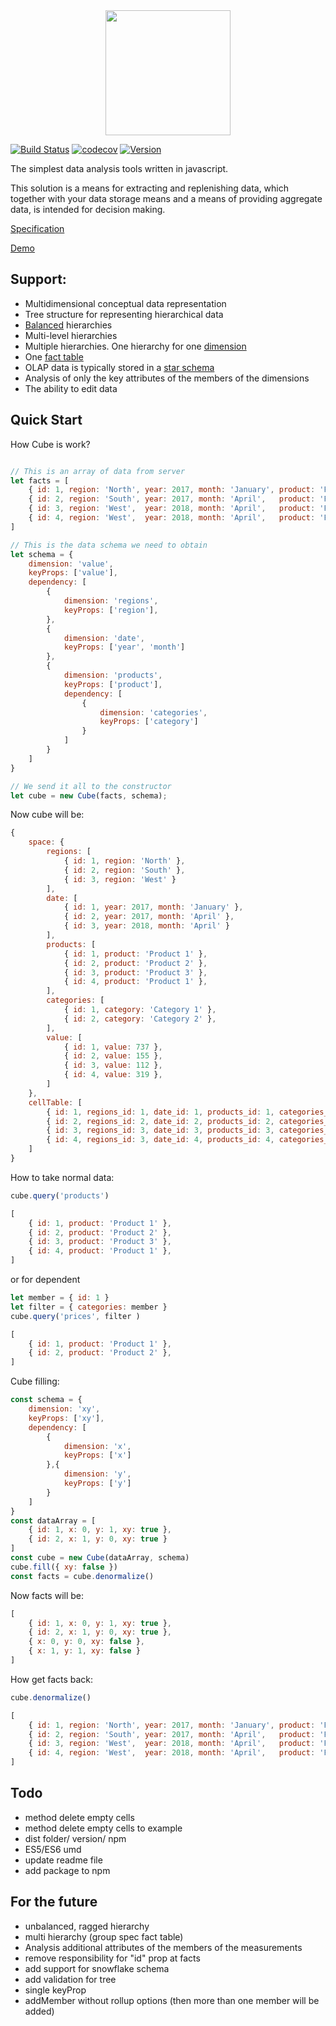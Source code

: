 <div align="center">
  <a href="https://github.com/feonit/olap-cube">
    <img width="200" height="200" src="https://raw.githubusercontent.com/feonit/olap-cube-js/master/cube.jpg">
  </a>
</div>

[![Build Status](https://travis-ci.org/feonit/olap-cube-js.svg?branch=master)](https://travis-ci.org/feonit/olap-cube-js)
[![codecov](https://codecov.io/gh/feonit/olap-cube-js/branch/master/graph/badge.svg)](https://codecov.io/gh/feonit/olap-cube-js)
[![Version](https://img.shields.io/npm/v/olap-cube-js.svg)](https://www.npmjs.com/package/olap-cube-js)

The simplest data analysis tools written in javascript.

This solution is a means for extracting and replenishing data, which together with your data storage means and a means of providing aggregate data, is intended for decision making.

[1]: https://en.wikipedia.org/wiki/Star_schema
[2]: https://en.wikipedia.org/wiki/Fact_table
[3]: https://en.wikipedia.org/wiki/Dimension_(data_warehouse)
[4]: https://www.ibm.com/support/knowledgecenter/en/SSEPGG_9.7.0/com.ibm.db2.abx.cub.doc/abx-c-cube-balancedandunbalancedhierarchies.html
[5]: https://feonit.github.io/olap-cube-js/spec/
[6]: https://feonit.github.io/olap-cube-js/examples/product-table/index.html

[Specification][5]

[Demo][6]

## Support:
- Multidimensional conceptual data representation
- Tree structure for representing hierarchical data
- [Balanced][4] hierarchies
- Multi-level hierarchies
- Multiple hierarchies. One hierarchy for one [dimension][3]
- One [fact table][2]
- OLAP data is typically stored in a [star schema][1]
- Analysis of only the key attributes of the members of the dimensions
- The ability to edit data


## Quick Start
How Cube is work?
```javascript

// This is an array of data from server
let facts = [
    { id: 1, region: 'North', year: 2017, month: 'January', product: 'Product 1', category: 'Category 1', value: 737 },
    { id: 2, region: 'South', year: 2017, month: 'April',   product: 'Product 2', category: 'Category 1', value: 155 },
    { id: 3, region: 'West',  year: 2018, month: 'April',   product: 'Product 3', category: 'Category 2', value: 112 },
    { id: 4, region: 'West',  year: 2018, month: 'April',   product: 'Product 1', category: 'Category 2', value: 319 },
]

// This is the data schema we need to obtain
let schema = {
    dimension: 'value',
    keyProps: ['value'],
    dependency: [
        {
            dimension: 'regions',
            keyProps: ['region'],
        },
        {
            dimension: 'date',
            keyProps: ['year', 'month']
        },
        {
            dimension: 'products',
            keyProps: ['product'],
            dependency: [
                {
                    dimension: 'categories',
                    keyProps: ['category']
                }
            ]
        }
    ]
}

// We send it all to the constructor
let cube = new Cube(facts, schema);

```
Now cube will be:

```js
{
    space: {
        regions: [
            { id: 1, region: 'North' },
            { id: 2, region: 'South' },
            { id: 3, region: 'West' }
        ],
        date: [
            { id: 1, year: 2017, month: 'January' },
            { id: 2, year: 2017, month: 'April' },
            { id: 3, year: 2018, month: 'April' }
        ],
        products: [
            { id: 1, product: 'Product 1' },
            { id: 2, product: 'Product 2' },
            { id: 3, product: 'Product 3' },
            { id: 4, product: 'Product 1' },
        ],
        categories: [
            { id: 1, category: 'Category 1' },
            { id: 2, category: 'Category 2' },
        ],
        value: [
            { id: 1, value: 737 },
            { id: 2, value: 155 },
            { id: 3, value: 112 },
            { id: 4, value: 319 },
        ]
    },
    cellTable: [
        { id: 1, regions_id: 1, date_id: 1, products_id: 1, categories_id: 1, value_id: 1 },
        { id: 2, regions_id: 2, date_id: 2, products_id: 2, categories_id: 1, value_id: 3 },
        { id: 3, regions_id: 3, date_id: 3, products_id: 3, categories_id: 2, value_id: 2 },
        { id: 4, regions_id: 3, date_id: 4, products_id: 4, categories_id: 2, value_id: 4 },
    ]
}
```

How to take normal data:

```javascript
cube.query('products')
```

```js
[
    { id: 1, product: 'Product 1' },
    { id: 2, product: 'Product 2' },
    { id: 3, product: 'Product 3' },
    { id: 4, product: 'Product 1' },
]
```
or for dependent
```javascript
let member = { id: 1 }
let filter = { categories: member }
cube.query('prices', filter )
```

```js
[
    { id: 1, product: 'Product 1' },
    { id: 2, product: 'Product 2' },
]
```

Cube filling:

```js
const schema = {
    dimension: 'xy',
    keyProps: ['xy'],
    dependency: [
        {
            dimension: 'x',
            keyProps: ['x']
        },{
            dimension: 'y',
            keyProps: ['y']
        }
    ]
}
const dataArray = [
    { id: 1, x: 0, y: 1, xy: true },
    { id: 2, x: 1, y: 0, xy: true }
]
const cube = new Cube(dataArray, schema)
cube.fill({ xy: false })
const facts = cube.denormalize()

```

Now facts will be:
```js
[
    { id: 1, x: 0, y: 1, xy: true },
    { id: 2, x: 1, y: 0, xy: true },
    { x: 0, y: 0, xy: false },
    { x: 1, y: 1, xy: false }
]

```


How get facts back:

```javascript
cube.denormalize()

```
```js
[
    { id: 1, region: 'North', year: 2017, month: 'January', product: 'Product 1', category: 'Category 1', value: 737 },
    { id: 2, region: 'South', year: 2017, month: 'April',   product: 'Product 2', category: 'Category 1', value: 155 },
    { id: 3, region: 'West',  year: 2018, month: 'April',   product: 'Product 3', category: 'Category 2', value: 112 },
    { id: 4, region: 'West',  year: 2018, month: 'April',   product: 'Product 1', category: 'Category 2', value: 319 },
]
```

## Todo
- method delete empty cells
- method delete empty cells to example
- dist folder/ version/ npm
- ES5/ES6 umd
- update readme file
- add package to npm

## For the future
- unbalanced, ragged hierarchy
- multi hierarchy (group spec fact table)
- Analysis additional attributes of the members of the measurements
- remove responsibility for "id" prop at facts
- add support for snowflake schema
- add validation for tree 
- single keyProp
- addMember without rollup options (then more than one member will be added)


